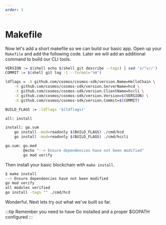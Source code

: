 ```yaml
---
order: 3
---
```


# Makefile

Now let's add a short makefile so we can build our basic app. Open up your
`Makefile` and add the following code. Later we will add an additional command
to build our CLI tools.

```bash
VERSION := $(shell echo $(shell git describe --tags) | sed 's/^v//')
COMMIT := $(shell git log -1 --format='%H')

ldflags = -X github.com/cosmos/cosmos-sdk/version.Name=HelloChain \
	-X github.com/cosmos/cosmos-sdk/version.ServerName=hcd \
	-X github.com/cosmos/cosmos-sdk/version.ClientName=hccli \
	-X github.com/cosmos/cosmos-sdk/version.Version=$(VERSION) \
	-X github.com/cosmos/cosmos-sdk/version.Commit=$(COMMIT)

BUILD_FLAGS := -ldflags '$(ldflags)'

all: install

install: go.sum
	go install -mod=readonly $(BUILD_FLAGS) ./cmd/hcd
	go install -mod=readonly $(BUILD_FLAGS) ./cmd/hccli

go.sum: go.mod
		@echo "--> Ensure dependencies have not been modified"
		go mod verify

```

Then install your basic blockchain with `make install`.

```bash
$ make install
--> Ensure dependencies have not been modified
go mod verify
all modules verified
go install -tags "" ./cmd/hcd
```

Wonderful. Next lets try out what we've built so far.

:::tip
Remember you need to have Go installed and a proper \$GOPATH configured
:::
